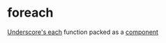 
# foreach

  [Underscore's each](http://underscorejs.org/#each) function packed as a [component](https://github.com/component/component)


